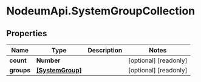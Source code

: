 # NodeumApi.SystemGroupCollection

## Properties

Name | Type | Description | Notes
------------ | ------------- | ------------- | -------------
**count** | **Number** |  | [optional] [readonly] 
**groups** | [**[SystemGroup]**](SystemGroup.md) |  | [optional] [readonly] 


